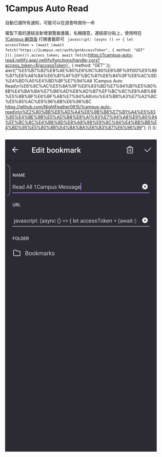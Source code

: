 # 1Campus Auto Read
自動已讀所有通知，可能可以在週會時救你一命

複製下面的連結並新增瀏覽器書籤，名稱隨意，連結部分貼上，使用時在 [1Campus 網頁版](https://1campus.net/) 打開書籤即可
`
javascript: (async () => { let accessToken = (await (await fetch("https://1campus.net/auth/getAccessToken", { method: "GET" })).json()).access_token; await fetch(`https://1campus-auto-read.netlify.app/.netlify/functions/handle-cors?access_token=${accessToken}`, { method: "GET" }); alert("%E5%B7%B2%E8%AE%80%E6%9C%80%E8%BF%91100%E5%89%87%E8%A8%8A%E6%81%AF%EF%BC%81%E6%84%9F%E8%AC%9D%E4%BD%A0%E4%BD%BF%E7%94%A8 1Campus Auto Read\n%E6%9C%AC%E5%8A%9F%E8%83%BD%E7%94%B1%E5%80%8B%E4%BA%BA%E7%B6%AD%E8%AD%B7%EF%BC%8C%E8%AB%8B%E5%8B%BF%E6%BF%AB%E7%94%A8\n\n%E4%BB%A3%E7%A2%BC%E5%85%AC%E9%96%8B%E6%96%BC https://github.com/NightFeather0615/1campus-auto-read\n\n%E2%80%BB%E6%AD%A4%E6%9B%B8%E7%B1%A4%E5%83%85%E4%BE%9B%E5%AD%B8%E8%A1%93%E7%94%A8%E9%80%94%EF%BC%8C%E4%B8%8D%E8%A8%98%E9%8C%84%E4%BB%BB%E4%BD%95%E5%80%8B%E4%BA%BA%E8%B3%87%E6%96%99"); }) ();
`

![Demo](./src/demo.jpg)